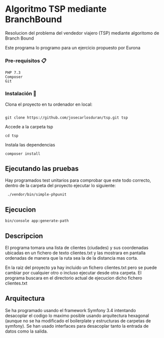 # Algoritmo TSP mediante BranchBound

Resolucion del problema del vendedor viajero (TSP) mediante algoritomo de Branch Bound

Este programa lo programo para un ejercicio propuesto por Eurona



### Pre-requisitos 📋

```
PHP 7.3
Composer
Git
```

### Instalación 🔧

Clona el proyecto en tu ordenador en local:
```

git clone https://github.com/josecarlosduran/tsp.git tsp
```

Accede a la carpeta tsp
```
cd tsp
```
Instala las dependencias
```
composer install
```


## Ejecutando las pruebas

Hay programados test unitarios para comprobar que este todo correcto, dentro de la carpeta del proyecto ejecutar lo siguiente:
```
 ./vendor/bin/simple-phpunit

```

## Ejecucion
```
bin/console app:generate-path 
```
## Descripcion 

El programa tomara una lista de clientes (ciudades) y sus coordenadas ubicadas en un fichero de texto clientes.txt y las mostrara en pantalla ordenadas de manera que la ruta sea la de la distancia mas corta.

En la raiz del proyecto ya hay incluido un fichero clientes.txt pero se puede cambiar por cualquier otro o incluso ejecutar desde otra carpeta. El programa buscara en el directorio actual de ejecucion dicho fichero clientes.txt

## Arquitectura 

Se ha programado usando el framework Symfony 3.4 intentando desacoplar el codigo lo maximo posible usando arquitectura hexagonal (aunque no se ha modificado el boilerplate y estructuras de carpetas de symfony).
Se han usado interfaces para desacoplar tanto la entrada de datos como la salida.

